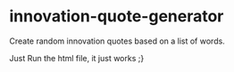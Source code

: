 # innovation-quote-generator
Create random innovation quotes based on a list of words.

Just Run the html file, it just works ;}
